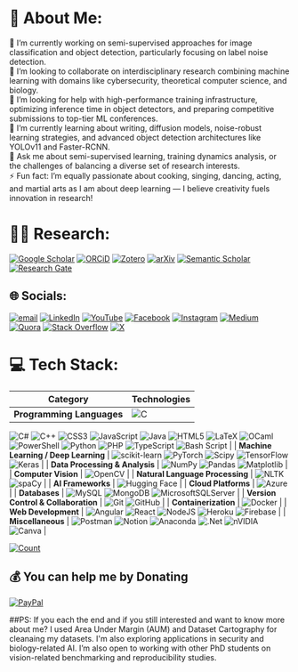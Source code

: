 # 💫 About Me:
🔭 I’m currently working on semi-supervised approaches for image classification and object detection, particularly focusing on label noise detection.<br>
👯 I’m looking to collaborate on interdisciplinary research combining machine learning with domains like cybersecurity, theoretical computer science, and biology.<br>
🤝 I’m looking for help with high-performance training infrastructure, optimizing inference time in object detectors, and preparing competitive submissions to top-tier ML conferences.<br>
🌱 I’m currently learning about writing, diffusion models, noise-robust learning strategies, and advanced object detection architectures like YOLOv11 and Faster-RCNN.<br>
💬 Ask me about semi-supervised learning, training dynamics analysis, or the challenges of balancing a diverse set of research interests.<br>
⚡ Fun fact: I’m equally passionate about cooking, singing, dancing, acting, and martial arts as I am about deep learning — I believe creativity fuels innovation in research!

# 👨‍💻 Research:

[![Google Scholar](https://img.shields.io/badge/Google%20Scholar-4285F4?logo=googlescholar&logoColor=white)]()
[![ORCiD](https://img.shields.io/badge/ORCiD-A6CE39?logo=orcid&logoColor=white)](https://orcid.org/0000-0001-9219-7821)
[![Zotero](https://img.shields.io/badge/Zotero-CC2936?logo=zotero&logoColor=white)]()
[![arXiv](https://img.shields.io/badge/arXiv-B31B1B?logo=arXiv)]()
[![Semantic Scholar](https://img.shields.io/badge/Semantic%20Scholar-1857B6?logo=semanticscholar)]()
[![Research Gate](https://img.shields.io/badge/Research%20Gate-00CCBB?logo=researchgate&logoColor=white)]()

## 🌐 Socials:
[![email](https://img.shields.io/badge/Email-D14836?logo=gmail&logoColor=white)](mailto:bharanibala77@gmail.com) 
[![LinkedIn](https://img.shields.io/badge/LinkedIn-%230077B5.svg?logo=linkedin&logoColor=white)](https://linkedin.com/in/bharaneeshwarb/) 
[![YouTube](https://img.shields.io/badge/YouTube-%23FF0000.svg?logo=YouTube&logoColor=white)](https://youtube.com/@bharanibala) 
[![Facebook](https://img.shields.io/badge/Facebook-%231877F2.svg?logo=Facebook&logoColor=white)](https://facebook.com/bharani.bala)
[![Instagram](https://img.shields.io/badge/Instagram-%23E4405F.svg?logo=Instagram&logoColor=white)](https://instagram.com/bharani_bala/) 
[![Medium](https://img.shields.io/badge/Medium-12100E?logo=medium&logoColor=white)](https://medium.com/@bharanibala77) 
[![Quora](https://img.shields.io/badge/Quora-%23B92B27.svg?logo=Quora&logoColor=white)](https://quora.com/profile/Bharani-Bala-4) 
[![Stack Overflow](https://img.shields.io/badge/-Stackoverflow-FE7A16?logo=stack-overflow&logoColor=white)](https://stackoverflow.com/users/12804790/bharani-bala) 
[![X](https://img.shields.io/badge/X-black.svg?logo=X&logoColor=white)](https://x.com/bharanibala_) 

# 💻 Tech Stack:

| Category | Technologies |
|----------|--------------|
| **Programming Languages** | ![C](https://img.shields.io/badge/c-%2300599C.svg?style=for-the-badge&logo=c&logoColor=white) 
![C#](https://img.shields.io/badge/c%23-%23239120.svg?style=for-the-badge&logo=csharp&logoColor=white) 
![C++](https://img.shields.io/badge/c++-%2300599C.svg?style=for-the-badge&logo=c%2B%2B&logoColor=white) 
![CSS3](https://img.shields.io/badge/css3-%231572B6.svg?style=for-the-badge&logo=css3&logoColor=white) 
![JavaScript](https://img.shields.io/badge/javascript-%23323330.svg?style=for-the-badge&logo=javascript&logoColor=%23F7DF1E) 
![Java](https://img.shields.io/badge/java-%23ED8B00.svg?style=for-the-badge&logo=openjdk&logoColor=white) 
![HTML5](https://img.shields.io/badge/html5-%23E34F26.svg?style=for-the-badge&logo=html5&logoColor=white) 
![LaTeX](https://img.shields.io/badge/latex-%23008080.svg?style=for-the-badge&logo=latex&logoColor=white) 
![OCaml](https://img.shields.io/badge/OCaml-%23E98407.svg?style=for-the-badge&logo=ocaml&logoColor=white) 
![PowerShell](https://img.shields.io/badge/PowerShell-%235391FE.svg?style=for-the-badge&logo=powershell&logoColor=white) ![Python](https://img.shields.io/badge/python-3670A0?style=for-the-badge&logo=python&logoColor=ffdd54) ![PHP](https://img.shields.io/badge/php-%23777BB4.svg?style=for-the-badge&logo=php&logoColor=white) ![TypeScript](https://img.shields.io/badge/typescript-%23007ACC.svg?style=for-the-badge&logo=typescript&logoColor=white) ![Bash Script](https://img.shields.io/badge/bash_script-%23121011.svg?style=for-the-badge&logo=gnu-bash&logoColor=white) |
| **Machine Learning / Deep Learning** | ![scikit-learn](https://img.shields.io/badge/scikit--learn-%23F7931E.svg?style=for-the-badge&logo=scikit-learn&logoColor=white) 
![PyTorch](https://img.shields.io/badge/PyTorch-%23EE4C2C.svg?style=for-the-badge&logo=PyTorch&logoColor=white) 
![Scipy](https://img.shields.io/badge/SciPy-%230C55A5.svg?style=for-the-badge&logo=scipy&logoColor=%white) 
![TensorFlow](https://img.shields.io/badge/TensorFlow-%23FF6F00.svg?style=for-the-badge&logo=TensorFlow&logoColor=white) 
![Keras](https://img.shields.io/badge/Keras-%23D00000.svg?style=for-the-badge&logo=Keras&logoColor=white) |
| **Data Processing & Analysis** | ![NumPy](https://img.shields.io/badge/numpy-%23013243.svg?style=for-the-badge&logo=numpy&logoColor=white) ![Pandas](https://img.shields.io/badge/pandas-%23150458.svg?style=for-the-badge&logo=pandas&logoColor=white) ![Matplotlib](https://img.shields.io/badge/Matplotlib-%23ffffff.svg?style=for-the-badge&logo=Matplotlib&logoColor=black) |
| **Computer Vision** | ![OpenCV](https://img.shields.io/badge/opencv-%23white.svg?style=for-the-badge&logo=opencv&logoColor=white) |
| **Natural Language Processing** | ![NLTK](https://img.shields.io/badge/-NLTK-222222?style=flat-square) ![spaCy](https://img.shields.io/badge/-spaCy-09A3D5?style=flat-square) |
| **AI Frameworks** | ![Hugging Face](https://img.shields.io/badge/-Hugging%20Face-FF9A00?style=flat-square) |
| **Cloud Platforms** | ![Azure](https://img.shields.io/badge/azure-%230072C6.svg?style=for-the-badge&logo=microsoftazure&logoColor=white) |
| **Databases** | ![MySQL](https://img.shields.io/badge/mysql-4479A1.svg?style=for-the-badge&logo=mysql&logoColor=white) ![MongoDB](https://img.shields.io/badge/MongoDB-%234ea94b.svg?style=for-the-badge&logo=mongodb&logoColor=white) ![MicrosoftSQLServer](https://img.shields.io/badge/Microsoft%20SQL%20Server-CC2927?style=for-the-badge&logo=microsoft%20sql%20server&logoColor=white) |
| **Version Control & Collaboration** | ![Git](https://img.shields.io/badge/git-%23F05033.svg?style=for-the-badge&logo=git&logoColor=white) 
![GitHub](https://img.shields.io/badge/github-%23121011.svg?style=for-the-badge&logo=github&logoColor=white) |
| **Containerization** | ![Docker](https://img.shields.io/badge/-Docker-2496ED?style=flat-square&logo=Docker&logoColor=white) |
| **Web Development** | ![Angular](https://img.shields.io/badge/angular-%23DD0031.svg?style=for-the-badge&logo=angular&logoColor=white) ![React](https://img.shields.io/badge/react-%2320232a.svg?style=for-the-badge&logo=react&logoColor=%2361DAFB) 
![NodeJS](https://img.shields.io/badge/node.js-6DA55F?style=for-the-badge&logo=node.js&logoColor=white) ![Heroku](https://img.shields.io/badge/heroku-%23430098.svg?style=for-the-badge&logo=heroku&logoColor=white) 
![Firebase](https://img.shields.io/badge/firebase-%23039BE5.svg?style=for-the-badge&logo=firebase) |
| **Miscellaneous** | ![Postman](https://img.shields.io/badge/Postman-FF6C37?style=for-the-badge&logo=postman&logoColor=white) 
![Notion](https://img.shields.io/badge/Notion-%23000000.svg?style=for-the-badge&logo=notion&logoColor=white) 
![Anaconda](https://img.shields.io/badge/Anaconda-%2344A833.svg?style=for-the-badge&logo=anaconda&logoColor=white) 
![.Net](https://img.shields.io/badge/.NET-5C2D91?style=for-the-badge&logo=.net&logoColor=white) 
![nVIDIA](https://img.shields.io/badge/cuda-000000.svg?style=for-the-badge&logo=nVIDIA&logoColor=green) 
![Canva](https://img.shields.io/badge/Canva-%2300C4CC.svg?style=for-the-badge&logo=Canva&logoColor=white) |

[![Count](https://visitcount.itsvg.in/api?id=bharanibala&icon=1&color=1)](https://visitcount.itsvg.in)

## 💰 You can help me by Donating
[![PayPal](https://img.shields.io/badge/PayPal-00457C?style=for-the-badge&logo=paypal&logoColor=white)](https://paypal.me/bharaneeshwarb) 


##PS: If you each the end and if you still interested and want to know more about me?
I used Area Under Margin (AUM) and Dataset Cartography for cleanaing my datasets. I'm also exploring applications in security and biology-related AI. I’m also open to working with other PhD students on vision-related benchmarking and reproducibility studies.


<!-- Proudly created with GPRM ( https://gprm.itsvg.in )
 Use the below for generating the logo with desired background color

Link for the API documentation: https://shields.io/badges/static-badge
Link for the logo info: https://simpleicons.org/?q=call

-->


<!-- # 📊 GitHub Stats:
![](https://github-readme-stats.vercel.app/api?username=bharanibala&theme=default&hide_border=false&include_all_commits=true&count_private=true)<br/>
![](https://nirzak-streak-stats.vercel.app/?user=bharanibala&theme=default&hide_border=false)<br/>
![](https://github-readme-stats.vercel.app/api/top-langs/?username=bharanibala&theme=default&hide_border=false&include_all_commits=true&count_private=true&layout=compact)

</center>
## 🏆 GitHub Trophies
![](https://github-profile-trophy.vercel.app/?username=bharanibala&theme=radical&no-frame=true&no-bg=false&margin-w=4)

### ✍️ Random Dev Quote
![](https://quotes-github-readme.vercel.app/api?type=horizontal&theme=radical)

### 🔝 Top Contributed Repo
![](https://github-contributor-stats.vercel.app/api?username=bharanibala&limit=5&theme=dark&combine_all_yearly_contributions=true) -->
